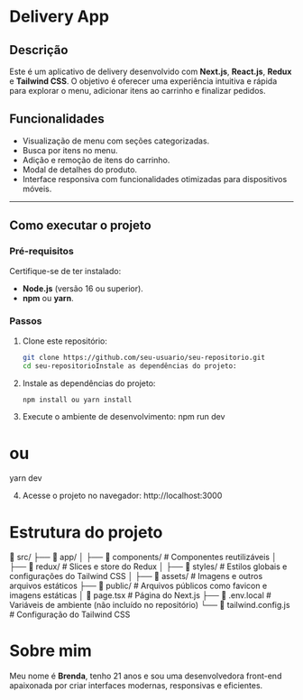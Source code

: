 # Delivery App

## Descrição

Este é um aplicativo de delivery desenvolvido com **Next.js**, **React.js**, **Redux** e **Tailwind CSS**. O objetivo é oferecer uma experiência intuitiva e rápida para explorar o menu, adicionar itens ao carrinho e finalizar pedidos.

## Funcionalidades

- Visualização de menu com seções categorizadas.
- Busca por itens no menu.
- Adição e remoção de itens do carrinho.
- Modal de detalhes do produto.
- Interface responsiva com funcionalidades otimizadas para dispositivos móveis.

---

## **Como executar o projeto**

### Pré-requisitos

Certifique-se de ter instalado:

- **Node.js** (versão 16 ou superior).
- **npm** ou **yarn**.

### Passos

1. Clone este repositório:
   ```bash
   git clone https://github.com/seu-usuario/seu-repositorio.git
   cd seu-repositorioInstale as dependências do projeto:
   ```
2. Instale as dependências do projeto:
   ```bash
   npm install ou yarn install
   ```
3. Execute o ambiente de desenvolvimento:
   npm run dev

# ou

yarn dev

4. Acesse o projeto no navegador:
   http://localhost:3000

# Estrutura do projeto

📂 src/
├── 📂 app/
│ ├── 📂 components/ # Componentes reutilizáveis
│ ├── 📂 redux/ # Slices e store do Redux
│ ├── 📂 styles/ # Estilos globais e configurações do Tailwind CSS
│ ├── 📂 assets/ # Imagens e outros arquivos estáticos
├── 📂 public/ # Arquivos públicos como favicon e imagens estáticas
│ 📄 page.tsx # Página do Next.js
├── 📄 .env.local # Variáveis de ambiente (não incluído no repositório)
└── 📄 tailwind.config.js # Configuração do Tailwind CSS

# **Sobre mim**

Meu nome é **Brenda**, tenho 21 anos e sou uma desenvolvedora front-end apaixonada por criar interfaces modernas, responsivas e eficientes.
